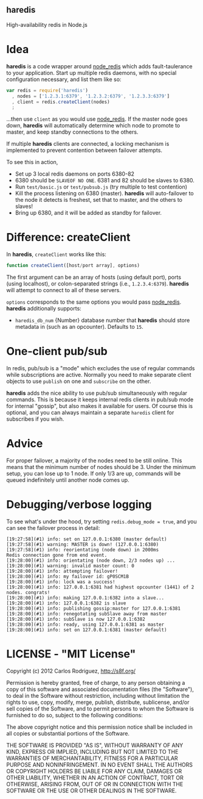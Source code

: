 haredis
-------

High-availability redis in Node.js

Idea
====

**haredis** is a code wrapper around [node_redis](https://github.com/mranney/node_redis)
which adds fault-taulerance to your application. Start up multiple redis daemons,
with no special configuration necessary, and list them like so:

```javascript
var redis = require('haredis')
  , nodes = ['1.2.3.1:6379', '1.2.3.2:6379', '1.2.3.3:6379']
  , client = redis.createClient(nodes)
  ;
```

...then use `client` as you would use [node_redis](https://github.com/mranney/node_redis).
If the master node goes down, **haredis** will automatically determine which node
to promote to master, and keep standby connections to the others.

If multiple **haredis** clients are connected, a locking mechanism is implemented
to prevent contention between failover attempts.

To see this in action,

- Set up 3 local redis daemons on ports 6380-82
- 6380 should be `SLAVEOF NO ONE`. 6381 and 82 should be slaves to 6380.
- Run `test/basic.js` or `test/pubsub.js` (try multiple to test contention)
- Kill the process listening on 6380 (master). **haredis** will auto-failover to
  the node it detects is freshest, set that to master, and the others to slaves!
- Bring up 6380, and it will be added as standby for failover.

Difference: createClient
========================

In **haredis**, `createClient` works like this:

```javascript
function createClient([host/port array], options)
```

The first argument can be an array of hosts (using default port), ports (using
localhost), or colon-separated strings (i.e., `1.2.3.4:6379`). **haredis** will
attempt to connect to all of these servers.

`options` corresponds to the same options you would pass
[node_redis](https://github.com/mranney/node_redis). **haredis**
additionally supports:

- `haredis_db_num` {Number} database number that **haredis** should store metadata
  in (such as an opcounter). Defaults to `15`.

One-client pub/sub
==================

In redis, pub/sub is a "mode" which excludes the use of regular commands while
subscriptions are active. Normally you need to make separate client objects to
use `publish` on one and `subscribe` on the other.

**haredis** adds the nice ability to use pub/sub simultaneously with regular
commands. This is because it keeps internal redis clients in pub/sub mode for
internal "gossip", but also makes it available for users. Of course this is
optional, and you can always maintain a separate `haredis` client for subscribes
if you wish.

Advice
======

For proper failover, a majority of the nodes need to be still online. This means
that the minimum number of nodes should be 3. Under the minimum setup, you can
lose up to 1 node. If only 1/3 are up, commands will be queued indefinitely until
another node comes up.

Debugging/verbose logging
=========================

To see what's under the hood, try setting `redis.debug_mode = true`, and you can
see the failover process in detail:

```
[19:27:58](#1) info: set on 127.0.0.1:6380 (master default)
[19:27:58](#1) warning: MASTER is down! (127.0.0.1:6380)
[19:27:58](#1) info: reorientating (node down) in 2000ms
Redis connection gone from end event.
[19:28:00](#1) info: orientating (node down, 2/3 nodes up) ...
[19:28:00](#1) warning: invalid master count: 0
[19:28:00](#1) info: attempting failover!
[19:28:00](#1) info: my failover id: gP0SCM1B
[19:28:00](#1) info: lock was a success!
[19:28:00](#1) info: 127.0.0.1:6381 had highest opcounter (1441) of 2 nodes. congrats!
[19:28:00](#1) info: making 127.0.0.1:6382 into a slave...
[19:28:00](#1) info: 127.0.0.1:6382 is slave
[19:28:00](#1) info: publishing gossip:master for 127.0.0.1:6381
[19:28:00](#1) info: renegotating subSlave away from master
[19:28:00](#1) info: subSlave is now 127.0.0.1:6382
[19:28:00](#1) info: ready, using 127.0.0.1:6381 as master
[19:28:00](#1) info: set on 127.0.0.1:6381 (master default)
```

LICENSE - "MIT License"
=======================

Copyright (c) 2012 Carlos Rodriguez, http://s8f.org/

Permission is hereby granted, free of charge, to any person
obtaining a copy of this software and associated documentation
files (the "Software"), to deal in the Software without
restriction, including without limitation the rights to use,
copy, modify, merge, publish, distribute, sublicense, and/or sell
copies of the Software, and to permit persons to whom the
Software is furnished to do so, subject to the following
conditions:

The above copyright notice and this permission notice shall be
included in all copies or substantial portions of the Software.

THE SOFTWARE IS PROVIDED "AS IS", WITHOUT WARRANTY OF ANY KIND,
EXPRESS OR IMPLIED, INCLUDING BUT NOT LIMITED TO THE WARRANTIES
OF MERCHANTABILITY, FITNESS FOR A PARTICULAR PURPOSE AND
NONINFRINGEMENT. IN NO EVENT SHALL THE AUTHORS OR COPYRIGHT
HOLDERS BE LIABLE FOR ANY CLAIM, DAMAGES OR OTHER LIABILITY,
WHETHER IN AN ACTION OF CONTRACT, TORT OR OTHERWISE, ARISING
FROM, OUT OF OR IN CONNECTION WITH THE SOFTWARE OR THE USE OR
OTHER DEALINGS IN THE SOFTWARE.